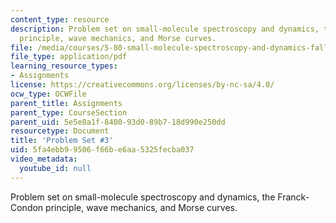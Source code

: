 ```yaml
---
content_type: resource
description: Problem set on small-molecule spectroscopy and dynamics, the Franck-Condon
  principle, wave mechanics, and Morse curves.
file: /media/courses/5-80-small-molecule-spectroscopy-and-dynamics-fall-2008/5fa4ebb99506f66be6aa5325fecba037_ps3_1982.pdf
file_type: application/pdf
learning_resource_types:
- Assignments
license: https://creativecommons.org/licenses/by-nc-sa/4.0/
ocw_type: OCWFile
parent_title: Assignments
parent_type: CourseSection
parent_uid: 5e5e8a1f-8400-93d0-89b7-18d990e250dd
resourcetype: Document
title: 'Problem Set #3'
uid: 5fa4ebb9-9506-f66b-e6aa-5325fecba037
video_metadata:
  youtube_id: null
---
```

Problem set on small-molecule spectroscopy and dynamics, the Franck-Condon principle, wave mechanics, and Morse curves.